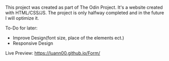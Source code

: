 This project was created as part of The Odin Project. It's a website created with HTML/CSS/JS. The project is only halfway completed and in the future I will optimize it.

To-Do for later:
* Improve Design(font size, place of the elements ect.)
* Responsive Design


Live Preview: https://luann00.github.io/Form/


